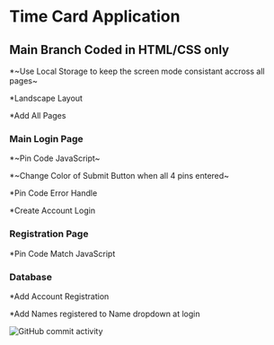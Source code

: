# Time Card Application

## Main Branch Coded in HTML/CSS only

\*~Use Local Storage to keep the screen mode consistant accross all pages~

\*Landscape Layout

\*Add All Pages

### Main Login Page

\*~Pin Code JavaScript~

\*~Change Color of Submit Button when all 4 pins entered~

\*Pin Code Error Handle

\*Create Account Login

### Registration Page

\*Pin Code Match JavaScript

### Database

\*Add Account Registration

\*Add Names registered to Name dropdown at login

![GitHub commit activity](https://img.shields.io/github/commit-activity/t/courthub74/time_card_same?style=flat&logo=GitHub)
